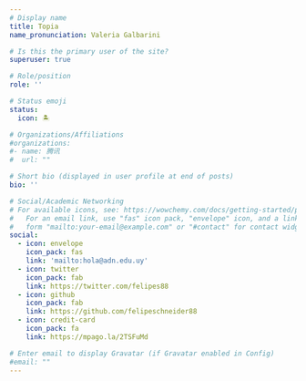 ```yaml
---
# Display name
title: Topia
name_pronunciation: Valeria Galbarini

# Is this the primary user of the site?
superuser: true

# Role/position
role: ''

# Status emoji
status:
  icon: 🏝️

# Organizations/Affiliations
#organizations:
#- name: 腾讯
#  url: ""

# Short bio (displayed in user profile at end of posts)
bio: ''

# Social/Academic Networking
# For available icons, see: https://wowchemy.com/docs/getting-started/page-builder/#icons
#   For an email link, use "fas" icon pack, "envelope" icon, and a link in the
#   form "mailto:your-email@example.com" or "#contact" for contact widget.
social:
  - icon: envelope
    icon_pack: fas
    link: 'mailto:hola@adn.edu.uy'
  - icon: twitter
    icon_pack: fab
    link: https://twitter.com/felipes88
  - icon: github
    icon_pack: fab
    link: https://github.com/felipeschneider88
  - icon: credit-card
    icon_pack: fa
    link: https://mpago.la/2TSFuMd

# Enter email to display Gravatar (if Gravatar enabled in Config)
#email: ""
---
```


